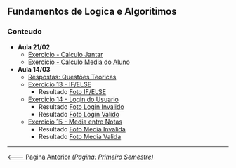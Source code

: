 ## Fundamentos de Logica e Algoritimos

### Conteudo
- **Aula 21/02**
    - [Exercicio - Calculo Jantar](21-02/calculoJantar.html)
    - [Exercicio - Calculo Media do Aluno](21-02/mediaAluno.html)
- **Aula 14/03**
    - [Respostas: Questões Teoricas](14-03/respostasPDF.md)
    - [Exercicio 13 - IF/ELSE](14-03/13_if_else.cs)
      - Resultado [Foto IF/ELSE](14-03/13-IF_ELSE.jpg)
    - [Exercicio 14 - Login do Usuario](14-03/14_login.cs)
      - Resultado [Foto Login Invalido](14-03/14-Login_Invalido.jpg)
      - Resultado [Foto Login Valido](14-03/14-Login_Valido.jpg)
    - [Exercicio 15 - Media entre Notas](14-03/15_note.cs)
      - Resultado [Foto Media Invalida](14-03/15-Media_Invalida.jpg)
      - Resultado [Foto Media Valida](14-03/15-Media_Valida.jpg)

---

[<--- Pagina Anterior *(Pagina: Primeiro Semestre)*](../README.md)